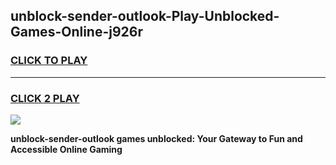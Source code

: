 
## unblock-sender-outlook-Play-Unblocked-Games-Online-j926r
<h3>
<a href="https://premium76.site?title=unblock-sender-outlook&ref=25A">CLICK TO PLAY</a></h3>
<hr>

<h3>
<a href="https://premium76.site?title=unblock-sender-outlook&ref=25A">CLICK 2 PLAY</a>
  
</h3>

<a href="https://premium76.site?title=unblock-sender-outlook&ref=25A"><img src="https://clearcache.store/games.png"></a>


**unblock-sender-outlook games unblocked: Your Gateway to Fun and Accessible Online Gaming**
